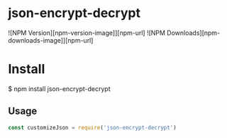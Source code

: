 # json-encrypt-decrypt

![NPM Version][npm-version-image]][npm-url]
![NPM Downloads][npm-downloads-image]][npm-url]

# Install

$ npm install json-encrypt-decrypt

## Usage

```js
const customizeJson = require('json-encrypt-decrypt')
```